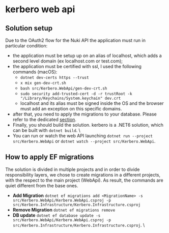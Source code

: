 # kerbero web api

## Solution setup

Due to the OAuth2 flow for the Nuki API the application must run in particular condition:

- the application must be setup up on an alias of localhost, which adds a second level domain (ex localhost.com or test.com);
- the application must be certified with ssl, I used the following commands (macOS):
  - `dotnet dev-certs https --trust`
  - `x mix gen-dev-crt.sh`
  - `bash src/Kerbero.WebApi/gen-dev-crt.sh`
  - `sudo security add-trusted-cert -d -r trustRoot -k "/Library/Keychains/System.keychain" dev.crt`
  - localhost and its alias must be signed inside the OS and the browser must add an exception on this specific domains.
- after that, you need to apply the migrations to your database. Please refer to the dedicated [section](#how-to-apply-ef-migrations).
- Finally, you should build the solution. kerbero is a .NET6 solution, which can be built with `dotnet build`. \
- You can run or watch the web API launching `dotnet run --project src/Kerbero.WebApi`
  or `dotnet watch --project src/Kerbero.WebApi`.
  
## How to apply EF migrations

The solution is divided in multiple projects and in order to divide responsibility layers, we chose to create migrations 
in a different projects, with the respect to the main project (WebApi). As result, the commands are quiet different
from the base ones.

- **Add Migration** `dotnet ef migrations add <MigrationName> -s src/Kerbero.WebApi/Kerbero.WebApi.csproj -p src/Kerbero.Infrastructure/Kerbero.Infrastructure.csproj`
- **Remove Migration** `dotnet ef migrations remove`
- **DB update** `dotnet ef database update -s src/Kerbero.WebApi/Kerbero.WebApi.csproj -p src/Kerbero.Infrastructure/Kerbero.Infrastructure.csproj`. \
